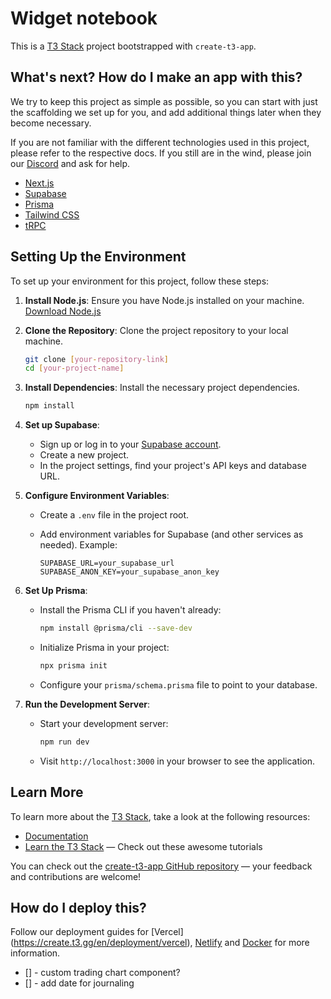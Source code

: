 # Widget notebook

This is a [T3 Stack](https://create.t3.gg/) project bootstrapped with `create-t3-app`.

## What's next? How do I make an app with this?

We try to keep this project as simple as possible, so you can start with just the scaffolding we set up for you, and add additional things later when they become necessary.

If you are not familiar with the different technologies used in this project, please refer to the respective docs. If you still are in the wind, please join our [Discord](https://t3.gg/discord) and ask for help.

- [Next.js](https://nextjs.org)
- [Supabase](https://supabase.com)
- [Prisma](https://prisma.io)
- [Tailwind CSS](https://tailwindcss.com)
- [tRPC](https://trpc.io)

## Setting Up the Environment

To set up your environment for this project, follow these steps:

1. **Install Node.js**: Ensure you have Node.js installed on your machine. [Download Node.js](https://nodejs.org/)

2. **Clone the Repository**: Clone the project repository to your local machine.

   ```bash
   git clone [your-repository-link]
   cd [your-project-name]
   ```

3. **Install Dependencies**: Install the necessary project dependencies.

   ```bash
   npm install
   ```

4. **Set up Supabase**:

   - Sign up or log in to your [Supabase account](https://app.supabase.com/).
   - Create a new project.
   - In the project settings, find your project's API keys and database URL.

5. **Configure Environment Variables**:

   - Create a `.env` file in the project root.
   - Add environment variables for Supabase (and other services as needed). Example:

     ```env
     SUPABASE_URL=your_supabase_url
     SUPABASE_ANON_KEY=your_supabase_anon_key
     ```

6. **Set Up Prisma**:

   - Install the Prisma CLI if you haven't already:

     ```bash
     npm install @prisma/cli --save-dev
     ```

   - Initialize Prisma in your project:

     ```bash
     npx prisma init
     ```

   - Configure your `prisma/schema.prisma` file to point to your database.

7. **Run the Development Server**:

   - Start your development server:

     ```bash
     npm run dev
     ```

   - Visit `http://localhost:3000` in your browser to see the application.

## Learn More

To learn more about the [T3 Stack](https://create.t3.gg/), take a look at the following resources:

- [Documentation](https://create.t3.gg/)
- [Learn the T3 Stack](https://create.t3.gg/en/faq#what-learning-resources-are-currently-available) — Check out these awesome tutorials

You can check out the [create-t3-app GitHub repository](https://github.com/t3-oss/create-t3-app) — your feedback and contributions are welcome!

## How do I deploy this?

Follow our deployment guides for [Vercel]
(https://create.t3.gg/en/deployment/vercel), [Netlify](https://create.t3.gg/en/deployment/netlify) and [Docker](https://create.t3.gg/en/deployment/docker) for more information.

- [] - custom trading chart component?
- [] - add date for journaling
